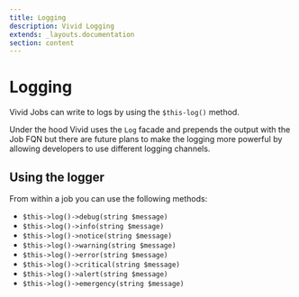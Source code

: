 ```yaml
---
title: Logging
description: Vivid Logging
extends: _layouts.documentation
section: content
---
```


# Logging

Vivid Jobs can write to logs by using the `$this-log()` method.

Under the hood Vivid uses the `Log` facade and prepends the output with the Job FQN
but there are future plans to make the logging more powerful by allowing developers to
use different logging channels.

## Using the logger

From within a job you can use the following methods:

+ `$this->log()->debug(string $message)`
+ `$this->log()->info(string $message)`
+ `$this->log()->notice(string $message)`
+ `$this->log()->warning(string $message)`
+ `$this->log()->error(string $message)`
+ `$this->log()->critical(string $message)`
+ `$this->log()->alert(string $message)`
+ `$this->log()->emergency(string $message)`